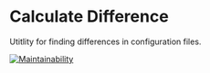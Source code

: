 #  Calculate Difference  
Utitlity for finding differences in configuration files.   

[![Maintainability](https://api.codeclimate.com/v1/badges/64265dba2628baec6e37/maintainability)](https://codeclimate.com/github/DrannikovVladimir/frontend-project-lvl2/maintainability)

